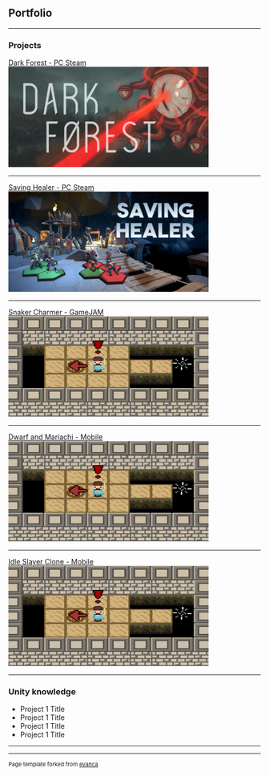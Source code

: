 ## Portfolio

---

### Projects

[Dark Forest - PC Steam](/darkForest)
<img src="images/dark_forest616.png?raw=true" width="400" height="200"/>

---
[Saving Healer - PC Steam](/pdf/sample_presentation.pdf)
<img src="images/savingHealer_616.png?raw=true" width="400" height="200"/>

---
[Snaker Charmer - GameJAM](http://example.com/)
<img src="images/snakeCharmer.png?raw=true" width="400" height="200"/>

---
[Dwarf and Mariachi - Mobile](http://example.com/)
<img src="images/snakeCharmer.png?raw=true" width="400" height="200"/>

---
[Idle Slayer Clone - Mobile](http://example.com/)
<img src="images/snakeCharmer.png?raw=true" width="400" height="200"/>

---

### Unity knowledge

- Project 1 Title
- Project 1 Title
- Project 1 Title
- Project 1 Title

---




---
<p style="font-size:11px">Page template forked from <a href="https://github.com/evanca/quick-portfolio">evanca</a></p>
<!-- Remove above link if you don't want to attibute -->
